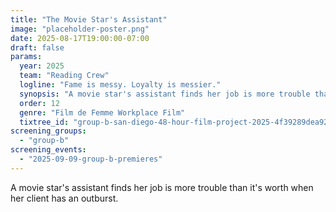 ```yaml
---
title: "The Movie Star's Assistant"
image: "placeholder-poster.png"
date: 2025-08-17T19:00:00-07:00
draft: false
params:
  year: 2025
  team: "Reading Crew"
  logline: "Fame is messy. Loyalty is messier."
  synopsis: "A movie star's assistant finds her job is more trouble than it's worth when her client has an outburst."
  order: 12
  genre: "Film de Femme Workplace Film"
  tixtree_id: "group-b-san-diego-48-hour-film-project-2025-4f39289dea92"
screening_groups:
  - "group-b"
screening_events:
  - "2025-09-09-group-b-premieres"
---
```


A movie star's assistant finds her job is more trouble than it's worth when her client has an outburst.
